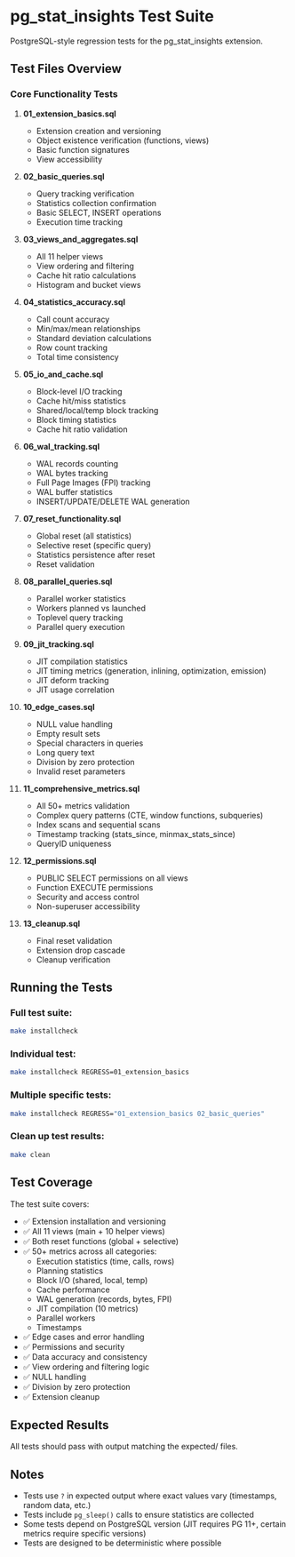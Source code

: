 # pg_stat_insights Test Suite

PostgreSQL-style regression tests for the pg_stat_insights extension.

## Test Files Overview

### Core Functionality Tests

1. **01_extension_basics.sql**
   - Extension creation and versioning
   - Object existence verification (functions, views)
   - Basic function signatures
   - View accessibility

2. **02_basic_queries.sql**
   - Query tracking verification
   - Statistics collection confirmation
   - Basic SELECT, INSERT operations
   - Execution time tracking

3. **03_views_and_aggregates.sql**
   - All 11 helper views
   - View ordering and filtering
   - Cache hit ratio calculations
   - Histogram and bucket views

4. **04_statistics_accuracy.sql**
   - Call count accuracy
   - Min/max/mean relationships
   - Standard deviation calculations
   - Row count tracking
   - Total time consistency

5. **05_io_and_cache.sql**
   - Block-level I/O tracking
   - Cache hit/miss statistics
   - Shared/local/temp block tracking
   - Block timing statistics
   - Cache hit ratio validation

6. **06_wal_tracking.sql**
   - WAL records counting
   - WAL bytes tracking
   - Full Page Images (FPI) tracking
   - WAL buffer statistics
   - INSERT/UPDATE/DELETE WAL generation

7. **07_reset_functionality.sql**
   - Global reset (all statistics)
   - Selective reset (specific query)
   - Statistics persistence after reset
   - Reset validation

8. **08_parallel_queries.sql**
   - Parallel worker statistics
   - Workers planned vs launched
   - Toplevel query tracking
   - Parallel query execution

9. **09_jit_tracking.sql**
   - JIT compilation statistics
   - JIT timing metrics (generation, inlining, optimization, emission)
   - JIT deform tracking
   - JIT usage correlation

10. **10_edge_cases.sql**
    - NULL value handling
    - Empty result sets
    - Special characters in queries
    - Long query text
    - Division by zero protection
    - Invalid reset parameters

11. **11_comprehensive_metrics.sql**
    - All 50+ metrics validation
    - Complex query patterns (CTE, window functions, subqueries)
    - Index scans and sequential scans
    - Timestamp tracking (stats_since, minmax_stats_since)
    - QueryID uniqueness

12. **12_permissions.sql**
    - PUBLIC SELECT permissions on all views
    - Function EXECUTE permissions
    - Security and access control
    - Non-superuser accessibility

13. **13_cleanup.sql**
    - Final reset validation
    - Extension drop cascade
    - Cleanup verification

## Running the Tests

### Full test suite:
```bash
make installcheck
```

### Individual test:
```bash
make installcheck REGRESS=01_extension_basics
```

### Multiple specific tests:
```bash
make installcheck REGRESS="01_extension_basics 02_basic_queries"
```

### Clean up test results:
```bash
make clean
```

## Test Coverage

The test suite covers:
- ✅ Extension installation and versioning
- ✅ All 11 views (main + 10 helper views)
- ✅ Both reset functions (global + selective)
- ✅ 50+ metrics across all categories:
  - Execution statistics (time, calls, rows)
  - Planning statistics
  - Block I/O (shared, local, temp)
  - Cache performance
  - WAL generation (records, bytes, FPI)
  - JIT compilation (10 metrics)
  - Parallel workers
  - Timestamps
- ✅ Edge cases and error handling
- ✅ Permissions and security
- ✅ Data accuracy and consistency
- ✅ View ordering and filtering logic
- ✅ NULL handling
- ✅ Division by zero protection
- ✅ Extension cleanup

## Expected Results

All tests should pass with output matching the expected/ files.

## Notes

- Tests use `?` in expected output where exact values vary (timestamps, random data, etc.)
- Tests include `pg_sleep()` calls to ensure statistics are collected
- Some tests depend on PostgreSQL version (JIT requires PG 11+, certain metrics require specific versions)
- Tests are designed to be deterministic where possible

